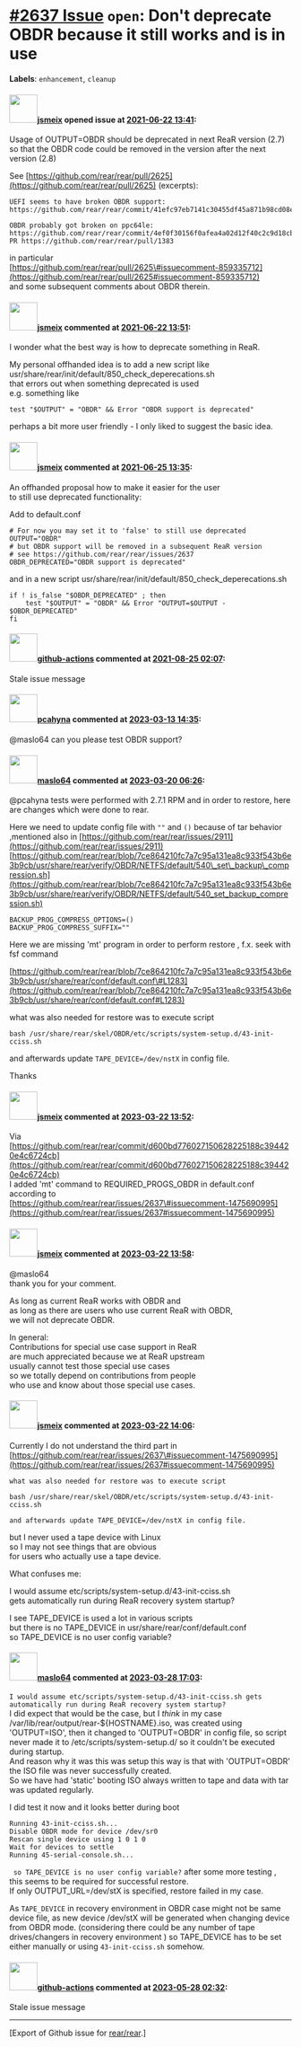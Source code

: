 [\#2637 Issue](https://github.com/rear/rear/issues/2637) `open`: Don't deprecate OBDR because it still works and is in use
==========================================================================================================================

**Labels**: `enhancement`, `cleanup`

#### <img src="https://avatars.githubusercontent.com/u/1788608?u=925fc54e2ce01551392622446ece427f51e2f0ce&v=4" width="50">[jsmeix](https://github.com/jsmeix) opened issue at [2021-06-22 13:41](https://github.com/rear/rear/issues/2637):

Usage of OUTPUT=OBDR should be deprecated in next ReaR version (2.7)  
so that the OBDR code could be removed in the version after the next
version (2.8)

See
[https://github.com/rear/rear/pull/2625](https://github.com/rear/rear/pull/2625)
(excerpts):

    UEFI seems to have broken OBDR support:
    https://github.com/rear/rear/commit/41efc97eb7141c30455df45a871b98cd08e09fa7

    OBDR probably got broken on ppc64le:
    https://github.com/rear/rear/commit/4ef0f30156f0afea4a02d12f40c2c9d18cbe5e43
    PR https://github.com/rear/rear/pull/1383

in particular  
[https://github.com/rear/rear/pull/2625\#issuecomment-859335712](https://github.com/rear/rear/pull/2625#issuecomment-859335712)  
and some subsequent comments about OBDR therein.

#### <img src="https://avatars.githubusercontent.com/u/1788608?u=925fc54e2ce01551392622446ece427f51e2f0ce&v=4" width="50">[jsmeix](https://github.com/jsmeix) commented at [2021-06-22 13:51](https://github.com/rear/rear/issues/2637#issuecomment-866002450):

I wonder what the best way is how to deprecate something in ReaR.

My personal offhanded idea is to add a new script like  
usr/share/rear/init/default/850\_check\_deperecations.sh  
that errors out when something deprecated is used  
e.g. something like

    test "$OUTPUT" = "OBDR" && Error "OBDR support is deprecated"

perhaps a bit more user friendly - I only liked to suggest the basic
idea.

#### <img src="https://avatars.githubusercontent.com/u/1788608?u=925fc54e2ce01551392622446ece427f51e2f0ce&v=4" width="50">[jsmeix](https://github.com/jsmeix) commented at [2021-06-25 13:35](https://github.com/rear/rear/issues/2637#issuecomment-868504817):

An offhanded proposal how to make it easier for the user  
to still use deprecated functionality:

Add to default.conf

    # For now you may set it to 'false' to still use deprecated OUTPUT="OBDR"
    # but OBDR support will be removed in a subsequent ReaR version
    # see https://github.com/rear/rear/issues/2637
    OBDR_DEPRECATED="OBDR support is deprecated"

and in a new script
usr/share/rear/init/default/850\_check\_deperecations.sh

    if ! is_false "$OBDR_DEPRECATED" ; then
        test "$OUTPUT" = "OBDR" && Error "OUTPUT=$OUTPUT - $OBDR_DEPRECATED"
    fi

#### <img src="https://avatars.githubusercontent.com/in/15368?v=4" width="50">[github-actions](https://github.com/apps/github-actions) commented at [2021-08-25 02:07](https://github.com/rear/rear/issues/2637#issuecomment-905111804):

Stale issue message

#### <img src="https://avatars.githubusercontent.com/u/26300485?u=9105d243bc9f7ade463a3e52e8dd13fa67837158&v=4" width="50">[pcahyna](https://github.com/pcahyna) commented at [2023-03-13 14:35](https://github.com/rear/rear/issues/2637#issuecomment-1466260652):

@maslo64 can you please test OBDR support?

#### <img src="https://avatars.githubusercontent.com/u/8884065?v=4" width="50">[maslo64](https://github.com/maslo64) commented at [2023-03-20 06:26](https://github.com/rear/rear/issues/2637#issuecomment-1475690995):

@pcahyna tests were performed with 2.7.1 RPM and in order to restore,
here are changes which were done to rear.

Here we need to update config file with `""` and `()` because of tar
behavior ,mentioned also in
[https://github.com/rear/rear/issues/2911](https://github.com/rear/rear/issues/2911)  
[https://github.com/rear/rear/blob/7ce864210fc7a7c95a131ea8c933f543b6e3b9cb/usr/share/rear/verify/OBDR/NETFS/default/540\_set\_backup\_compression.sh](https://github.com/rear/rear/blob/7ce864210fc7a7c95a131ea8c933f543b6e3b9cb/usr/share/rear/verify/OBDR/NETFS/default/540_set_backup_compression.sh)

    BACKUP_PROG_COMPRESS_OPTIONS=()
    BACKUP_PROG_COMPRESS_SUFFIX=""

Here we are missing 'mt' program in order to perform restore , f.x. seek
with fsf command

[https://github.com/rear/rear/blob/7ce864210fc7a7c95a131ea8c933f543b6e3b9cb/usr/share/rear/conf/default.conf\#L1283](https://github.com/rear/rear/blob/7ce864210fc7a7c95a131ea8c933f543b6e3b9cb/usr/share/rear/conf/default.conf#L1283)

what was also needed for restore was to execute script

    bash /usr/share/rear/skel/OBDR/etc/scripts/system-setup.d/43-init-cciss.sh

and afterwards update `TAPE_DEVICE=/dev/nstX` in config file.

Thanks

#### <img src="https://avatars.githubusercontent.com/u/1788608?u=925fc54e2ce01551392622446ece427f51e2f0ce&v=4" width="50">[jsmeix](https://github.com/jsmeix) commented at [2023-03-22 13:52](https://github.com/rear/rear/issues/2637#issuecomment-1479606919):

Via  
[https://github.com/rear/rear/commit/d600bd776027150628225188c394420e4c6724cb](https://github.com/rear/rear/commit/d600bd776027150628225188c394420e4c6724cb)  
I added 'mt' command to REQUIRED\_PROGS\_OBDR in default.conf according
to  
[https://github.com/rear/rear/issues/2637\#issuecomment-1475690995](https://github.com/rear/rear/issues/2637#issuecomment-1475690995)

#### <img src="https://avatars.githubusercontent.com/u/1788608?u=925fc54e2ce01551392622446ece427f51e2f0ce&v=4" width="50">[jsmeix](https://github.com/jsmeix) commented at [2023-03-22 13:58](https://github.com/rear/rear/issues/2637#issuecomment-1479615705):

@maslo64  
thank you for your comment.

As long as current ReaR works with OBDR and  
as long as there are users who use current ReaR with OBDR,  
we will not deprecate OBDR.

In general:  
Contributions for special use case support in ReaR  
are much appreciated because we at ReaR upstream  
usually cannot test those special use cases  
so we totally depend on contributions from people  
who use and know about those special use cases.

#### <img src="https://avatars.githubusercontent.com/u/1788608?u=925fc54e2ce01551392622446ece427f51e2f0ce&v=4" width="50">[jsmeix](https://github.com/jsmeix) commented at [2023-03-22 14:06](https://github.com/rear/rear/issues/2637#issuecomment-1479629056):

Currently I do not understand the third part in  
[https://github.com/rear/rear/issues/2637\#issuecomment-1475690995](https://github.com/rear/rear/issues/2637#issuecomment-1475690995)

    what was also needed for restore was to execute script

    bash /usr/share/rear/skel/OBDR/etc/scripts/system-setup.d/43-init-cciss.sh

    and afterwards update TAPE_DEVICE=/dev/nstX in config file.

but I never used a tape device with Linux  
so I may not see things that are obvious  
for users who actually use a tape device.

What confuses me:

I would assume etc/scripts/system-setup.d/43-init-cciss.sh  
gets automatically run during ReaR recovery system startup?

I see TAPE\_DEVICE is used a lot in various scripts  
but there is no TAPE\_DEVICE in usr/share/rear/conf/default.conf  
so TAPE\_DEVICE is no user config variable?

#### <img src="https://avatars.githubusercontent.com/u/8884065?v=4" width="50">[maslo64](https://github.com/maslo64) commented at [2023-03-28 17:03](https://github.com/rear/rear/issues/2637#issuecomment-1487294178):

`I would assume etc/scripts/system-setup.d/43-init-cciss.sh gets automatically run during ReaR recovery system startup?`  
I did expect that would be the case, but I *think* in my case
/var/lib/rear/output/rear-${HOSTNAME}.iso, was created using
'OUTPUT=ISO', then it changed to 'OUTPUT=OBDR' in config file, so script
never made it to /etc/scripts/system-setup.d/ so it couldn't be executed
during startup.  
And reason why it was this was setup this way is that with 'OUTPUT=OBDR'
the ISO file was never successfully created.  
So we have had 'static' booting ISO always written to tape and data with
tar was updated regularly.

I did test it now and it looks better during boot

    Running 43-init-cciss.sh...
    Disable OBDR mode for device /dev/sr0
    Rescan single device using 1 0 1 0
    Wait for devices to settle
    Running 45-serial-console.sh...

` so TAPE_DEVICE is no user config variable?` after some more testing ,
this seems to be required for successful restore.  
If only OUTPUT\_URL=/dev/stX is specified, restore failed in my case.

As `TAPE_DEVICE` in recovery environment in OBDR case might not be same
device file, as new device /dev/stX will be generated when changing
device from OBDR mode. (considering there could be any number of tape
drives/changers in recovery environment ) so TAPE\_DEVICE has to be set
either manually or using `43-init-cciss.sh` somehow.

#### <img src="https://avatars.githubusercontent.com/in/15368?v=4" width="50">[github-actions](https://github.com/apps/github-actions) commented at [2023-05-28 02:32](https://github.com/rear/rear/issues/2637#issuecomment-1565812540):

Stale issue message

------------------------------------------------------------------------

\[Export of Github issue for
[rear/rear](https://github.com/rear/rear).\]
